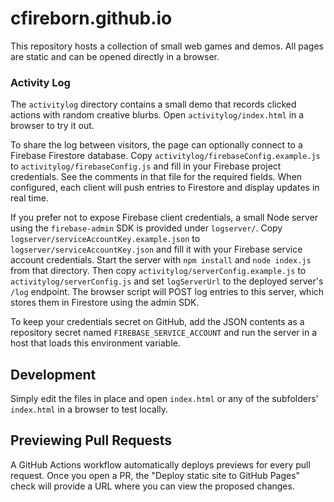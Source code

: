 # cfireborn.github.io

This repository hosts a collection of small web games and demos.
All pages are static and can be opened directly in a browser.

### Activity Log

The `activitylog` directory contains a small demo that records
clicked actions with random creative blurbs. Open `activitylog/index.html`
in a browser to try it out.

To share the log between visitors, the page can optionally connect to a
Firebase Firestore database. Copy `activitylog/firebaseConfig.example.js` to
`activitylog/firebaseConfig.js` and fill in your Firebase project credentials.
See the comments in that file for the required fields. When configured, each
client will push entries to Firestore and display updates in real time.

If you prefer not to expose Firebase client credentials, a small Node
server using the `firebase-admin` SDK is provided under `logserver/`.
Copy `logserver/serviceAccountKey.example.json` to
`logserver/serviceAccountKey.json` and fill it with your Firebase service
account credentials. Start the server with `npm install` and `node index.js`
from that directory. Then copy `activitylog/serverConfig.example.js` to
`activitylog/serverConfig.js` and set `logServerUrl` to the deployed server's
`/log` endpoint. The browser script will POST log entries to this server,
which stores them in Firestore using the admin SDK.

To keep your credentials secret on GitHub, add the JSON contents as a
repository secret named `FIREBASE_SERVICE_ACCOUNT` and run the server in a
host that loads this environment variable.

## Development

Simply edit the files in place and open `index.html` or any of the
subfolders' `index.html` in a browser to test locally.

## Previewing Pull Requests

A GitHub Actions workflow automatically deploys previews for every pull
request. Once you open a PR, the "Deploy static site to GitHub Pages"
check will provide a URL where you can view the proposed changes.
